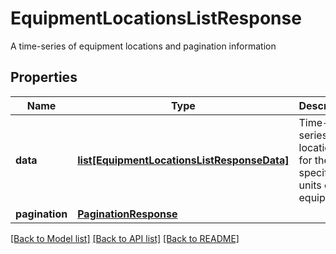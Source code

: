 # EquipmentLocationsListResponse

A time-series of equipment locations and pagination information
## Properties
Name | Type | Description | Notes
------------ | ------------- | ------------- | -------------
**data** | [**list[EquipmentLocationsListResponseData]**](EquipmentLocationsListResponseData.md) | Time-series of locations for the specified units of equipment. | 
**pagination** | [**PaginationResponse**](PaginationResponse.md) |  | 

[[Back to Model list]](../README.md#documentation-for-models) [[Back to API list]](../README.md#documentation-for-api-endpoints) [[Back to README]](../README.md)


